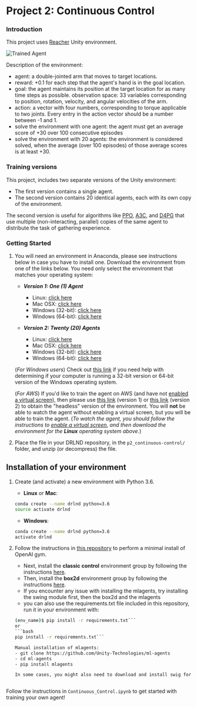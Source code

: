 [//]: # (Image References)

[image1]: https://user-images.githubusercontent.com/10624937/43851024-320ba930-9aff-11e8-8493-ee547c6af349.gif "Trained Agent"


# Project 2: Continuous Control

### Introduction

This project uses [Reacher](https://github.com/Unity-Technologies/ml-agents/blob/master/docs/Learning-Environment-Examples.md#reacher) Unity environment.

![Trained Agent][image1]

Description of the environment:
- agent: a double-jointed arm that moves to target locations. 
- reward:  +0.1 for each step that the agent's hand is in the goal location. 
- goal: the agent maintains its position at the target location for as many time steps as possible.
observation space: 33 variables corresponding to position, rotation, velocity, and angular velocities of the arm. 
- action: a vector with four numbers, corresponding to torque applicable to two joints. Every entry in the action vector should be a number between -1 and 1.
- solve the environment with one agent: the agent must get an average score of +30 over 100 consecutive episodes
- solve the environment with 20 agents: the environment is considered solved, when the average (over 100 episodes) of those average scores is at least +30. 

### Training versions

This project, includes two separate versions of the Unity environment:
- The first version contains a single agent.
- The second version contains 20 identical agents, each with its own copy of the environment.  

The second version is useful for algorithms like [PPO](https://arxiv.org/pdf/1707.06347.pdf), [A3C](https://arxiv.org/pdf/1602.01783.pdf), and [D4PG](https://openreview.net/pdf?id=SyZipzbCb) that use multiple (non-interacting, parallel) copies of the same agent to distribute the task of gathering experience.  


### Getting Started

1. You will need an environment in Anaconda, please see instructions below in case you have to install one. Download the environment from one of the links below.  You need only select the environment that matches your operating system:

    - **_Version 1: One (1) Agent_**
        - Linux: [click here](https://s3-us-west-1.amazonaws.com/udacity-drlnd/P2/Reacher/one_agent/Reacher_Linux.zip)
        - Mac OSX: [click here](https://s3-us-west-1.amazonaws.com/udacity-drlnd/P2/Reacher/one_agent/Reacher.app.zip)
        - Windows (32-bit): [click here](https://s3-us-west-1.amazonaws.com/udacity-drlnd/P2/Reacher/one_agent/Reacher_Windows_x86.zip)
        - Windows (64-bit): [click here](https://s3-us-west-1.amazonaws.com/udacity-drlnd/P2/Reacher/one_agent/Reacher_Windows_x86_64.zip)

    - **_Version 2: Twenty (20) Agents_**
        - Linux: [click here](https://s3-us-west-1.amazonaws.com/udacity-drlnd/P2/Reacher/Reacher_Linux.zip)
        - Mac OSX: [click here](https://s3-us-west-1.amazonaws.com/udacity-drlnd/P2/Reacher/Reacher.app.zip)
        - Windows (32-bit): [click here](https://s3-us-west-1.amazonaws.com/udacity-drlnd/P2/Reacher/Reacher_Windows_x86.zip)
        - Windows (64-bit): [click here](https://s3-us-west-1.amazonaws.com/udacity-drlnd/P2/Reacher/Reacher_Windows_x86_64.zip)
    
    (_For Windows users_) Check out [this link](https://support.microsoft.com/en-us/help/827218/how-to-determine-whether-a-computer-is-running-a-32-bit-version-or-64) if you need help with determining if your computer is running a 32-bit version or 64-bit version of the Windows operating system.

    (_For AWS_) If you'd like to train the agent on AWS (and have not [enabled a virtual screen](https://github.com/Unity-Technologies/ml-agents/blob/master/docs/Training-on-Amazon-Web-Service.md)), then please use [this link](https://s3-us-west-1.amazonaws.com/udacity-drlnd/P2/Reacher/one_agent/Reacher_Linux_NoVis.zip) (version 1) or [this link](https://s3-us-west-1.amazonaws.com/udacity-drlnd/P2/Reacher/Reacher_Linux_NoVis.zip) (version 2) to obtain the "headless" version of the environment.  You will **not** be able to watch the agent without enabling a virtual screen, but you will be able to train the agent.  (_To watch the agent, you should follow the instructions to [enable a virtual screen](https://github.com/Unity-Technologies/ml-agents/blob/master/docs/Training-on-Amazon-Web-Service.md), and then download the environment for the **Linux** operating system above._)

2. Place the file in your DRLND repository, in the `p2_continuous-control/` folder, and unzip (or decompress) the file. 


## Installation of your environment

1. Create (and activate) a new environment with Python 3.6.

    - __Linux__ or __Mac__: 
    ```bash
    conda create --name drlnd python=3.6
    source activate drlnd
    ```
    - __Windows__: 
    ```bash
    conda create --name drlnd python=3.6 
    activate drlnd
    ```
    
2. Follow the instructions in [this repository](https://github.com/openai/gym) to perform a minimal install of OpenAI gym.  
    - Next, install the **classic control** environment group by following the instructions [here](https://github.com/openai/gym#classic-control).
    - Then, install the **box2d** environment group by following the instructions [here](https://github.com/openai/gym#box2d).
    - If you encounter any issue with installing the mlagents, try installing the swing module first, then the box2d and the mlagents
    - you can also use the requirements.txt file included in this repository, run it in your environment with:
    ```bash
    (env_name)$ pip install -r requirements.txt```
    or 
    ```bash
    pip install -r requirements.txt```
    
    Manual installation of mlagents:
    - git clone https://github.com/Unity-Technologies/ml-agents
    - cd ml-agents
    - pip install mlagents

    In some cases, you might also need to download and install swig for Windows. Swig is the abbreviation of Simplified Wrapper and Interface Generator, it can give script language such as python the ability to invoke C and C++ libraries interface method indirectly. Just follow the [instructions on swig installation on this site](https://www.dev2qa.com/how-to-install-swig-on-macos-linux-and-windows/)



Follow the instructions in `Continuous_Control.ipynb` to get started with training your own agent!  
